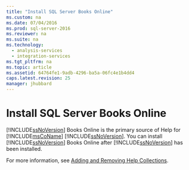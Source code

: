 ```yaml
---
title: "Install SQL Server Books Online"
ms.custom: na
ms.date: 07/04/2016
ms.prod: sql-server-2016
ms.reviewer: na
ms.suite: na
ms.technology: 
  - analysis-services
  - integration-services
ms.tgt_pltfrm: na
ms.topic: article
ms.assetid: 64764fe1-9adb-4296-ba5a-06fc4e1b4dd4
caps.latest.revision: 25
manager: jhubbard
---
```

# Install SQL Server Books Online
[!INCLUDE[ssNoVersion](../../Topics/TopicNameContainA/tokens/ssNoVersion_md.md)] Books Online is the primary source of Help for [!INCLUDE[msCoName](../../Topics/TopicNameContainA/tokens/msCoName_md.md)] [!INCLUDE[ssNoVersion](../../Topics/TopicNameContainA/tokens/ssNoVersion_md.md)]. You can install [!INCLUDE[ssNoVersion](../../Topics/TopicNameContainA/tokens/ssNoVersion_md.md)] Books Online after [!INCLUDE[ssNoVersion](../../Topics/TopicNameContainA/tokens/ssNoVersion_md.md)] has been installed.  
  
 For more information, see [Adding and Removing Help Collections](http://go.microsoft.com/fwlink/?LinkId=196885).